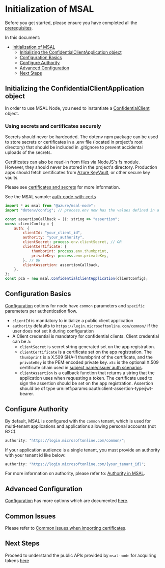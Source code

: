 # Initialization of MSAL

Before you get started, please ensure you have completed all the [prerequisites](../README.md#prerequisites).

In this document:

-   [Initialization of MSAL](#initialization-of-msal)
    -   [Initializing the ConfidentialClientApplication object](#initializing-the-confidentialclientapplication-object)
    -   [Configuration Basics](#configuration-basics)
    -   [Configure Authority](#configure-authority)
    -   [Advanced Configuration](#advanced-configuration)
    -   [Next Steps](#next-steps)

## Initializing the ConfidentialClientApplication object

In order to use MSAL Node, you need to instantiate a [ConfidentialClient](https://azuread.github.io/microsoft-authentication-library-for-js/ref/classes/_azure_msal_node.confidentialclientapplication.html) object.

### Using secrets and certificates securely

Secrets should never be hardcoded. The dotenv npm package can be used to store secrets or certificates in a .env file (located in project's root directory) that should be included in .gitignore to prevent accidental uploads of the secrets.

Certificates can also be read-in from files via NodeJS's fs module. However, they should never be stored in the project's directory. Production apps should fetch certificates from [Azure KeyVault](https://azure.microsoft.com/products/key-vault), or other secure key vaults.

Please see [certificates and secrets](https://learn.microsoft.com/azure/active-directory/develop/security-best-practices-for-app-registration#certificates-and-secrets) for more information.

See the MSAL sample: [auth-code-with-certs](../../../samples/msal-node-samples/auth-code-with-certs)

```javascript
import * as msal from "@azure/msal-node";
import "dotenv/config"; // process.env now has the values defined in a .env file

const assertionCallback = (): string => "assertion";
const clientConfig = {
    auth: {
        clientId: "your_client_id",
        authority: "your_authority",
        clientSecret: process.env.clientSecret, // OR
        clientCertificate: {
            thumbprint: process.env.thumbprint,
            privateKey: process.env.privateKey,
        }, // OR
        clientAssertion: assertionCallback,
    },
};
const pca = new msal.ConfidentialClientApplication(clientConfig);
```

## Configuration Basics

[Configuration](https://azuread.github.io/microsoft-authentication-library-for-js/ref/modules/_azure_msal_node.html#configuration) options for node have `common` parameters and `specific` paremeters per authentication flow.

-   `clientId` is mandatory to initialize a public client application
-   `authority` defaults to `https://login.microsoftonline.com/common/` if the user does not set it during configuration
-   A Client credential is mandatory for confidential clients. Client credential can be a:
    -   `clientSecret` is secret string generated set on the app registration.
    -   `clientCertificate` is a certificate set on the app registration. The `thumbprint` is a X.509 SHA-1 thumbprint of the certificate, and the `privateKey` is the PEM encoded private key. `x5c` is the optional X.509 certificate chain used in [subject name/issuer auth scenarios](https://github.com/AzureAD/microsoft-authentication-library-for-js/blob/dev/lib/msal-node/docs/sni.md).
    -   `clientAssertion` is a callback function that returns a string that the application uses when requesting a token. The certificate used to sign the assertion should be set on the app registration. Assertion should be of type urn:ietf:params:oauth:client-assertion-type:jwt-bearer.

## Configure Authority

By default, MSAL is configured with the `common` tenant, which is used for multi-tenant applications and applications allowing personal accounts (not B2C).

```javascript
authority: "https://login.microsoftonline.com/common/";
```

If your application audience is a single tenant, you must provide an authority with your tenant id like below:

```javascript
authority: "https://login.microsoftonline.com/{your_tenant_id}";
```

For more information on authority, please refer to: [Authority in MSAL](../../msal-common/docs/authority.md).

## Advanced Configuration

[Configuration](https://azuread.github.io/microsoft-authentication-library-for-js/ref/modules/_azure_msal_node.html#configuration) has more options which are documented [here](./configuration.md).

## Common Issues

Please refer to [Common issues when importing certificates](./certificate-credentials.md#common-issues).

## Next Steps

Proceed to understand the public APIs provided by `msal-node` for acquiring tokens [here](request.md)
